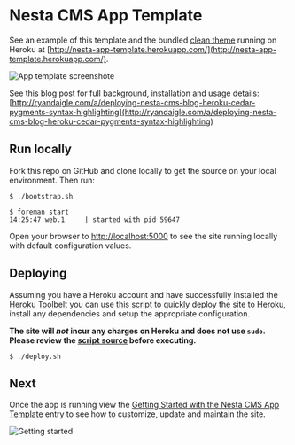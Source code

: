 # Nesta CMS App Template

See an example of this template and the bundled [clean theme](https://github.com/rwdaigle/nesta-theme-clean) running on Heroku at [http://nesta-app-template.herokuapp.com/](http://nesta-app-template.herokuapp.com/).

![App template screenshote](http://f.cl.ly/items/181g441O352Z2M0M1S2J/Screen%20shot%202012-02-20%20at%204.36.37%20PM.png)

See this blog post for full background, installation and usage details: [http://ryandaigle.com/a/deploying-nesta-cms-blog-heroku-cedar-pygments-syntax-highlighting](http://ryandaigle.com/a/deploying-nesta-cms-blog-heroku-cedar-pygments-syntax-highlighting)

## Run locally

Fork this repo on GitHub and clone locally to get the source on your local environment. Then run:

```term
$ ./bootstrap.sh

$ foreman start
14:25:47 web.1     | started with pid 59647
```

Open your browser to [http://localhost:5000](http://localhost:5000) to see the site running locally with default configuration values.

## Deploying

Assuming you have a Heroku account and have successfully installed the [Heroku Toolbelt](http://toolbelt.heroku.com) you can use [this script](https://raw.github.com/rwdaigle/nesta-app-template/master/deploy.sh) to quickly deploy the site to Heroku, install any dependencies and setup the appropriate configuration.

**The site will _not_ incur any charges on Heroku and does not use `sudo`. Please review the [script source](https://raw.github.com/rwdaigle/nesta-app-template/master/deploy.sh) before executing.**

```term
$ ./deploy.sh
```

## Next

Once the app is running view the [Getting Started with the Nesta CMS App Template](http://nesta-app-template.herokuapp.com/welcome) entry to see how to customize, update and maintain the site.

![Getting started](http://f.cl.ly/items/2q3X3J3T0M2D1f372f1V/Screen%20shot%202012-02-20%20at%204.38.39%20PM.png)